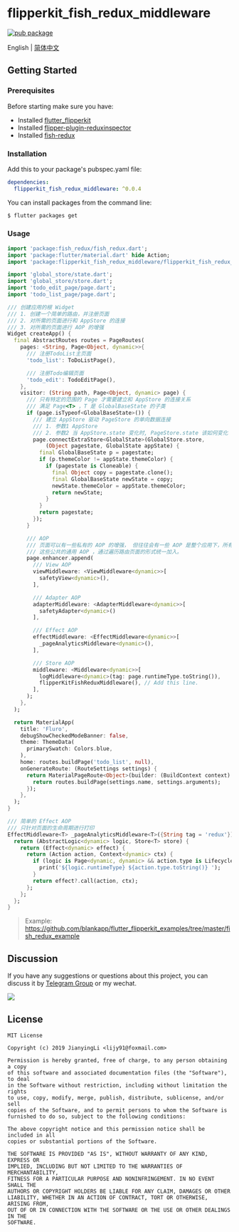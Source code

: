 # flipperkit_fish_redux_middleware

[![pub package](https://img.shields.io/pub/v/flipperkit_fish_redux_middleware.svg)](https://pub.dartlang.org/packages/flipperkit_fish_redux_middleware)

English | [简体中文](./README.zh_CN.md)

## Getting Started

### Prerequisites

Before starting make sure you have:

- Installed [flutter_flipperkit](https://github.com/blankapp/flutter_flipperkit)
- Installed [flipper-plugin-reduxinspector](https://github.com/blankapp/flipper-plugin-reduxinspector)
- Installed [fish-redux](https://github.com/alibaba/fish-redux)

### Installation

Add this to your package's pubspec.yaml file:

```yaml
dependencies:
  flipperkit_fish_redux_middleware: ^0.0.4
```

You can install packages from the command line:

```bash
$ flutter packages get
```

### Usage

```dart
import 'package:fish_redux/fish_redux.dart';
import 'package:flutter/material.dart' hide Action;
import 'package:flipperkit_fish_redux_middleware/flipperkit_fish_redux_middleware.dart';

import 'global_store/state.dart';
import 'global_store/store.dart';
import 'todo_edit_page/page.dart';
import 'todo_list_page/page.dart';

/// 创建应用的根 Widget
/// 1. 创建一个简单的路由，并注册页面
/// 2. 对所需的页面进行和 AppStore 的连接
/// 3. 对所需的页面进行 AOP 的增强
Widget createApp() {
  final AbstractRoutes routes = PageRoutes(
    pages: <String, Page<Object, dynamic>>{
      /// 注册TodoList主页面
      'todo_list': ToDoListPage(),

      /// 注册Todo编辑页面
      'todo_edit': TodoEditPage(),
    },
    visitor: (String path, Page<Object, dynamic> page) {
      /// 只有特定的范围的 Page 才需要建立和 AppStore 的连接关系
      /// 满足 Page<T> ，T 是 GlobalBaseState 的子类
      if (page.isTypeof<GlobalBaseState>()) {
        /// 建立 AppStore 驱动 PageStore 的单向数据连接
        /// 1. 参数1 AppStore
        /// 2. 参数2 当 AppStore.state 变化时, PageStore.state 该如何变化
        page.connectExtraStore<GlobalState>(GlobalStore.store,
            (Object pagestate, GlobalState appState) {
          final GlobalBaseState p = pagestate;
          if (p.themeColor != appState.themeColor) {
            if (pagestate is Cloneable) {
              final Object copy = pagestate.clone();
              final GlobalBaseState newState = copy;
              newState.themeColor = appState.themeColor;
              return newState;
            }
          }
          return pagestate;
        });
      }

      /// AOP
      /// 页面可以有一些私有的 AOP 的增强， 但往往会有一些 AOP 是整个应用下，所有页面都会有的。
      /// 这些公共的通用 AOP ，通过遍历路由页面的形式统一加入。
      page.enhancer.append(
        /// View AOP
        viewMiddleware: <ViewMiddleware<dynamic>>[
          safetyView<dynamic>(),
        ],

        /// Adapter AOP
        adapterMiddleware: <AdapterMiddleware<dynamic>>[
          safetyAdapter<dynamic>()
        ],

        /// Effect AOP
        effectMiddleware: <EffectMiddleware<dynamic>>[
          _pageAnalyticsMiddleware<dynamic>(),
        ],

        /// Store AOP
        middleware: <Middleware<dynamic>>[
          logMiddleware<dynamic>(tag: page.runtimeType.toString()),
          flipperKitFishReduxMiddleware(), // Add this line.
        ],
      );
    },
  );

  return MaterialApp(
    title: 'Fluro',
    debugShowCheckedModeBanner: false,
    theme: ThemeData(
      primarySwatch: Colors.blue,
    ),
    home: routes.buildPage('todo_list', null),
    onGenerateRoute: (RouteSettings settings) {
      return MaterialPageRoute<Object>(builder: (BuildContext context) {
        return routes.buildPage(settings.name, settings.arguments);
      });
    },
  );
}

/// 简单的 Effect AOP
/// 只针对页面的生命周期进行打印
EffectMiddleware<T> _pageAnalyticsMiddleware<T>({String tag = 'redux'}) {
  return (AbstractLogic<dynamic> logic, Store<T> store) {
    return (Effect<dynamic> effect) {
      return (Action action, Context<dynamic> ctx) {
        if (logic is Page<dynamic, dynamic> && action.type is Lifecycle) {
          print('${logic.runtimeType} ${action.type.toString()} ');
        }
        return effect?.call(action, ctx);
      };
    };
  };
}
```

> Example: https://github.com/blankapp/flutter_flipperkit_examples/tree/master/fish_redux_example

## Discussion

If you have any suggestions or questions about this project, you can discuss it by [Telegram Group](https://t.me/flipper4flutter) or my wechat.

![](http://blankapp.org/assets/images/wechat_qrcode.png)

## License

```
MIT License

Copyright (c) 2019 JianyingLi <lijy91@foxmail.com>

Permission is hereby granted, free of charge, to any person obtaining a copy
of this software and associated documentation files (the "Software"), to deal
in the Software without restriction, including without limitation the rights
to use, copy, modify, merge, publish, distribute, sublicense, and/or sell
copies of the Software, and to permit persons to whom the Software is
furnished to do so, subject to the following conditions:

The above copyright notice and this permission notice shall be included in all
copies or substantial portions of the Software.

THE SOFTWARE IS PROVIDED "AS IS", WITHOUT WARRANTY OF ANY KIND, EXPRESS OR
IMPLIED, INCLUDING BUT NOT LIMITED TO THE WARRANTIES OF MERCHANTABILITY,
FITNESS FOR A PARTICULAR PURPOSE AND NONINFRINGEMENT. IN NO EVENT SHALL THE
AUTHORS OR COPYRIGHT HOLDERS BE LIABLE FOR ANY CLAIM, DAMAGES OR OTHER
LIABILITY, WHETHER IN AN ACTION OF CONTRACT, TORT OR OTHERWISE, ARISING FROM,
OUT OF OR IN CONNECTION WITH THE SOFTWARE OR THE USE OR OTHER DEALINGS IN THE
SOFTWARE.
```
